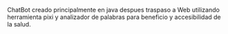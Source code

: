ChatBot creado principalmente en java despues traspaso a Web utilizando herramienta pixi y analizador de palabras para beneficio y accesibilidad de la salud.
